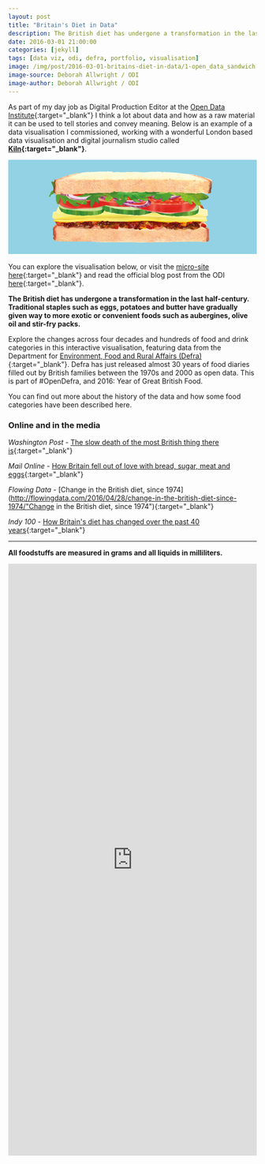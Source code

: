 ```yaml
---
layout: post
title: "Britain's Diet in Data"
description: The British diet has undergone a transformation in the last half-century. Explore the changes across four decades and hundreds of food and drink categories in this interactive visualisation
date: 2016-03-01 21:00:00
categories: [jekyll]
tags: [data viz, odi, defra, portfolio, visualisation]
image: /img/post/2016-03-01-britains-diet-in-data/1-open_data_sandwich.png
image-source: Deborah Allwright / ODI
image-author: Deborah Allwright / ODI
---
```


As part of my day job as Digital Production Editor at the [Open Data Institute](http://theodi.org "ODI"){:target="_blank"} I think a lot about data and how as a raw material it can be used to tell stories and convey meaning. Below is an example of a data visualisation I commissioned, working with a wonderful London based data visualisation and digital journalism studio called **[Kiln](https://www.kiln.digital/ "Kiln"){:target="_blank"}**.

![Open data sandwich](/img/post/2016-03-01-britains-diet-in-data/1-open_data_sandwich.png "Open Data Sandwich - Illustrator: Deborah Allwright")

You can explore the visualisation below, or visit the [micro-site here](http://britains-diet.labs.theodi.org/ "Britain's diet in data"){:target="_blank"}  and read the official blog post from the ODI [here](http://theodi.org/blog/family-food-publication-day-blog-feeding-the-hunger-for-data "ODI Blog"){:target="_blank"}.

**The British diet has undergone a transformation in the last half-century. Traditional staples such as eggs, potatoes and butter have gradually given way to more exotic or convenient foods such as aubergines, olive oil and stir-fry packs.**

Explore the changes across four decades and hundreds of food and drink categories in this interactive visualisation, featuring data from the Department for [Environment, Food and Rural Affairs (Defra)](https://www.gov.uk/government/organisations/department-for-environment-food-rural-affairs "Defra"){:target="_blank"}. Defra has just released almost 30 years of food diaries filled out by British families between the 1970s and 2000 as open data. This is part of #OpenDefra, and 2016: Year of Great British Food.

You can find out more about the history of the data and how some food categories have been described here.

### Online and in the media
*Washington Post* - [The slow death of the most British thing there is](https://www.washingtonpost.com/news/wonk/wp/2016/05/04/why-the-british-are-drinking-coffee-instead-of-tea/ "The slow death of the most British thing there is"){:target="_blank"}

*Mail Online* - [How Britain fell out of love with bread, sugar, meat and eggs](http://www.dailymail.co.uk/health/article-3571702/How-Britain-fell-love-bread-sugar-meat-eggs-consumes-condiments-cereal-fruit-alcohol-Figures-charting-40-years-food-sales-reflect-continental-low-carb-tastes.html "How Britain fell out of love with bread, sugar, meat and eggs"){:target="_blank"}

*Flowing Data* - [Change in the British diet, since 1974](http://flowingdata.com/2016/04/28/change-in-the-british-diet-since-1974/"Change in the British diet, since 1974"){:target="_blank"}

*Indy 100* - [How Britain's diet has changed over the past 40 years](http://indy100.independent.co.uk/article/how-britains-diet-has-changed-over-the-past-40-years--Wy5WynwfMW "How Britain's diet has changed over the past 40 years"){:target="_blank"}

***

**All foodstuffs are measured in grams and all liquids in milliliters.**

<iframe src="http://odi.staging.kiln.digital/" frameborder="no" width="100%" height="1200px"></iframe>
